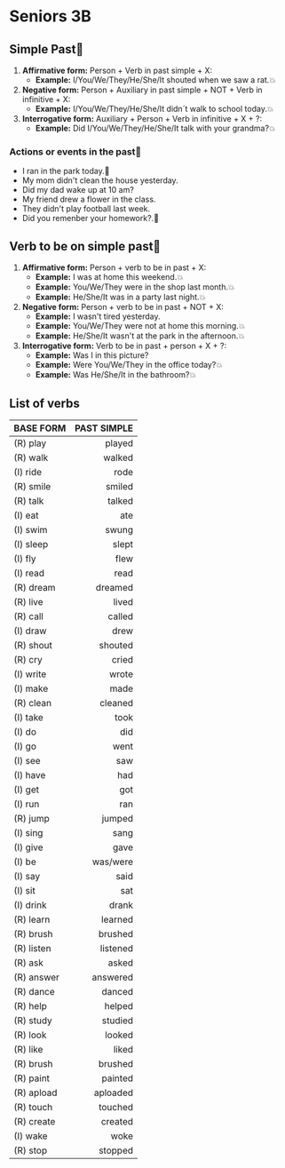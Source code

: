 # Seniors 3B

## Simple Past🌟

1. __Affirmative form:__ Person + Verb in past simple + X:
    * __Example:__ I/You/We/They/He/She/It shouted when we saw a rat.💥
2. __Negative form:__ Person + Auxiliary in past simple + NOT + Verb in infinitive + X:
    * __Example:__ I/You/We/They/He/She/It didn´t walk to school today.💥
3. __Interrogative form:__ Auxiliary + Person + Verb in infinitive + X + ?:
    * __Example:__ Did I/You/We/They/He/She/It talk with your grandma?💥

### Actions or events in the past🌟

* I ran in the park today.💫 
* My mom didn't clean the house yesterday.
* Did my dad wake up at 10 am?
* My friend drew a flower in the class.
* They didn't play football last week.
* Did you remenber your homework?.💫 

## Verb to be on simple past🌟

1. __Affirmative form:__ Person + verb to be in past + X:
    * __Example:__ I was at home this weekend.💥
    * __Example:__ You/We/They were in the shop last month.💥
    * __Example:__ He/She/It was in a party last night.💥
2. __Negative form:__ Person + verb to be in past + NOT + X:
    * __Example:__ I wasn't tired yesterday.
    * __Example:__ You/We/They were not at home this morning.💥
    * __Example:__ He/She/It wasn't at the park in the afternoon.💥
3. __Interrogative form:__ Verb to be in past + person + X + ?:
    * __Example:__ Was I in this picture?
    * __Example:__ Were You/We/They in the office today?💥
    * __Example:__ Was He/She/It in the bathroom?💥

## List of verbs

BASE FORM  | PAST SIMPLE
:--------- | ----------:
(R) play   | played
(R) walk   | walked
(I) ride   | rode
(R) smile  | smiled
(R) talk   | talked
(I) eat    | ate
(I) swim   | swung
(I) sleep  | slept
(I) fly    | flew
(I) read   | read
(R) dream  | dreamed
(R) live   | lived
(R) call   | called
(I) draw   | drew
(R) shout  | shouted
(R) cry    | cried
(I) write  | wrote
(I) make   | made
(R) clean  | cleaned
(I) take   | took
(I) do     | did
(I) go     | went
(I) see    | saw
(I) have   | had
(I) get    | got
(I) run    | ran
(R) jump   | jumped
(I) sing   | sang
(I) give   | gave
(I) be     | was/were
(I) say    | said
(I) sit    | sat
(I) drink  | drank
(R) learn  | learned
(R) brush  | brushed
(R) listen | listened
(R) ask    | asked
(R) answer | answered
(R) dance  | danced
(R) help   | helped
(R) study  | studied
(R) look   | looked
(R) like   | liked
(R) brush  | brushed
(R) paint  | painted
(R) apload | aploaded
(R) touch  | touched
(R) create | created
(I) wake   | woke
(R) stop   | stopped
